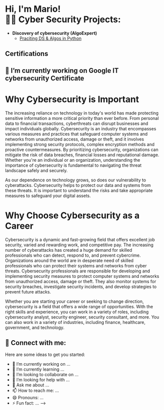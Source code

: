 <h1>Hi, I'm Mario! <br/><a

<h2>👨‍💻 Cyber Security  Projects:</h2>

- <b>Discovery of cybersecurity (AlgoExpert)</b>
  - [Praciting DS & Algos in Python](https://github.com/joshmadakor1/Algorithms-Practice)

<h2> Certifications</h2>
<h2>🔭 I’m currently working on Google IT cybersecurity Certificate</h2>
<!DOCTYPE html>
<html>
<head>
	<title>Cybersecurity Importance</title>
</head>
<body>
	<h1>Why Cybersecurity is Important</h1>
	<p>The increasing reliance on technology in today's world has made protecting sensitive information a more critical priority than ever before. From personal data to financial transactions, cyberthreats can disrupt businesses and impact individuals globally. Cybersecurity is an industry that encompasses various measures and practices that safeguard computer systems and networks from unauthorized access, damage or theft, and it involves implementing strong security protocols, complex encryption methods and proactive countermeasures. By prioritizing cybersecurity, organizations can mitigate the risk of data breaches, financial losses and reputational damage. Whether you're an individual or an organization, understanding the importance of cybersecurity is fundamental to navigating the threat landscape safely and securely.</p>
	<p>As our dependence on technology grows, so does our vulnerability to cyberattacks. Cybersecurity helps to protect our data and systems from these threats. It is important to understand the risks and take appropriate measures to safeguard your digital assets.</p>
</body>
</html>
 <h1>Why Choose Cybersecurity as a Career</h1>
    <p>Cybersecurity is a dynamic and fast-growing field that offers excellent job security, varied and rewarding work, and competitive pay. The increasing number of cyberattacks has created a huge demand for skilled professionals who can detect, respond to, and prevent cybercrime. Organizations around the world are in desperate need of skilled professionals who can protect their systems and networks from cyber threats. Cybersecurity professionals are responsible for developing and implementing security measures to protect computer systems and networks from unauthorized access, damage or theft. They also monitor systems for security breaches, investigate security incidents, and develop strategies to prevent future attacks. </p>
    <p>Whether you are starting your career or seeking to change direction, cybersecurity is a field that offers a wide range of opportunities. With the right skills and experience, you can work in a variety of roles, including cybersecurity analyst, security engineer, security consultant, and more. You can also work in a variety of industries, including finance, healthcare, government, and technology. </p>
</body>
</html>

<h2> 🤳 Connect with me:</h2>







Here are some ideas to get you started:

- 🔭 I’m currently working on ...
- 🌱 I’m currently learning ...
- 👯 I’m looking to collaborate on ...
- 🤔 I’m looking for help with ...
- 💬 Ask me about ...
- 📫 How to reach me: ...
- 😄 Pronouns: ...
- ⚡ Fun fact: ...
-->
